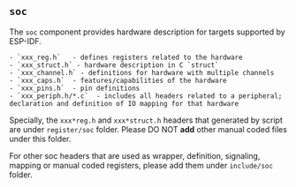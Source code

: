## `soc` ##

The `soc` component provides hardware description for targets supported by ESP-IDF.

    - `xxx_reg.h`   - defines registers related to the hardware
    - `xxx_struct.h` - hardware description in C `struct`
    - `xxx_channel.h` - definitions for hardware with multiple channels
    - `xxx_caps.h`  - features/capabilities of the hardware
    - `xxx_pins.h`  - pin definitions
    - `xxx_periph.h/*.c`  - includes all headers related to a peripheral; declaration and definition of IO mapping for that hardware

Specially, the `xxx*reg.h` and `xxx*struct.h` headers that generated by script are under `register/soc` folder. Please DO NOT **add** other manual coded files under this folder.

For other soc headers that are used as wrapper, definition, signaling, mapping or manual coded registers, please add them under `include/soc` folder.
